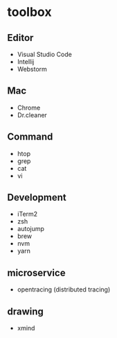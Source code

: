 # toolbox

## Editor
- Visual Studio Code
- Intellij
- Webstorm

## Mac
- Chrome
- Dr.cleaner

## Command
- htop
- grep
- cat
- vi

## Development
- iTerm2
- zsh
- autojump
- brew
- nvm
- yarn

## microservice
- opentracing (distributed tracing)

## drawing
- xmind
